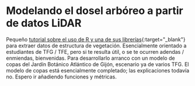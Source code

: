 # Modelando el dosel arbóreo a partir de datos LiDAR
Pequeño [tutorial sobre el uso de R y una de sus librerías](https://github.com/quevedomario/dosel-botanico/blob/main/code_lidar_copas_botanico.md){:target="_blank"} para extraer datos de estructura de vegetación. Esencialmente orientado a  estudiantes de TFG / TFE, pero si te resulta útil, o se te ocurren adendas / enmiendas, bienvenidas. 
Para desarrollarlo arranco con un modelo de copas del Jardín Botánico Atlántico de Gijón, escenario ya de varios TFG.
El modelo de copas está esencialmente completado; las explicaciones todavía no. Espero ir añadiendo funciones y métricas.